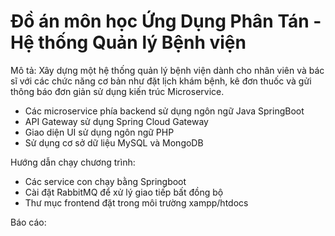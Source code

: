 # Đồ án môn học Ứng Dụng Phân Tán - Hệ thống Quản lý Bệnh viện
Mô tả: Xây dựng một hệ thống quản lý bệnh viện dành cho nhân viên và bác sĩ với các chức năng cơ bản như đặt lịch khám bệnh, kê đơn thuốc và gửi thông báo đơn giản sử dụng kiến trúc Microservice.
  + Các microservice phía backend sử dụng ngôn ngữ Java SpringBoot
  + API Gateway sử dụng Spring Cloud Gateway
  + Giao diện UI sử dụng ngôn ngữ PHP
  + Sử dụng cơ sở dữ liệu MySQL và MongoDB

Hướng dẫn chạy chương trình:
  + Các service con chạy bằng Springboot
  + Cài đặt RabbitMQ để xử lý giao tiếp bất đồng bộ
  + Thư mục frontend đặt trong môi trường xampp/htdocs

Báo cáo: 
